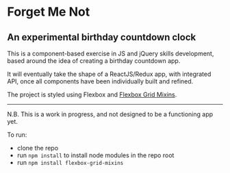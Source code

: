 # Forget Me Not
## An experimental birthday countdown clock

This is a component-based exercise in JS and jQuery skills development, based around the idea of creating a birthday countdown app.

It will eventually take the shape of a ReactJS/Redux app, with integrated API, once all components have been individually built and refined. 

The project is styled using Flexbox and [Flexbox Grid Mixins].

[Flexbox Grid Mixins]: https://thingsym.github.io/flexbox-grid-mixins/

---

N.B. This is a work in progress, and not designed to be a functioning app yet.

To run:
* clone the repo
* run `npm install` to install node modules in the repo root
* run `npm install flexbox-grid-mixins`